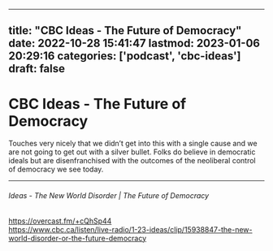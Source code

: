 
---
title: "CBC Ideas -  The Future of Democracy"
date: 2022-10-28 15:41:47
lastmod: 2023-01-06 20:29:16
categories: ['podcast', 'cbc-ideas']
draft: false
---


# CBC Ideas -  The Future of Democracy
Touches very nicely that we didn’t get into this with a single cause and we are not going to get out with a silver bullet. Folks do believe in democratic ideals but are disenfranchised with the outcomes of the neoliberal control of democracy we see today.

---
###### Ideas - The New World Disorder | The Future of Democracy

https://overcast.fm/+cQhSp44  
https://www.cbc.ca/listen/live-radio/1-23-ideas/clip/15938847-the-new-world-disorder-or-the-future-democracy

<!-- #public #podcast #cbc-ideas -->

<!-- {BearID:64EFA076-C027-4E08-B243-8A3D809546AC-1324-000000BAD1813BDF} -->
